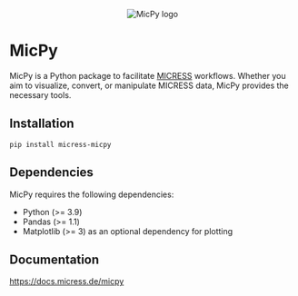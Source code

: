 <center>

![MicPy logo](https://docs.micress.de/micpy/images/micpy-logo.png)

</center>

# MicPy

MicPy is a Python package to facilitate [MICRESS](https://www.micress.de) workflows. Whether you aim to visualize, convert, or manipulate MICRESS data, MicPy provides the necessary tools.

## Installation

```
pip install micress-micpy
```

## Dependencies

MicPy requires the following dependencies:

- Python (>= 3.9)
- Pandas (>= 1.1)
- Matplotlib (>= 3) as an optional dependency for plotting

## Documentation

https://docs.micress.de/micpy
